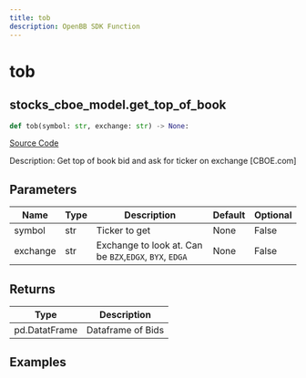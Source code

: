 ```yaml
---
title: tob
description: OpenBB SDK Function
---
```

# tob

## stocks_cboe_model.get_top_of_book

```python
def tob(symbol: str, exchange: str) -> None:
```
[Source Code](https://github.com/OpenBB-finance/OpenBBTerminal/tree/main/openbb_terminal/stocks/cboe_model.py#L12)

Description: Get top of book bid and ask for ticker on exchange [CBOE.com]

## Parameters

| Name | Type | Description | Default | Optional |
| ---- | ---- | ----------- | ------- | -------- |
| symbol | str | Ticker to get | None | False |
| exchange | str | Exchange to look at.  Can be `BZX`,`EDGX`, `BYX`, `EDGA` | None | False |

## Returns

| Type | Description |
| ---- | ----------- |
| pd.DatatFrame | Dataframe of Bids |

## Examples

